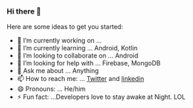 ### Hi there 👋

Here are some ideas to get you started:

- 🔭 I’m currently working on ... 
- 🌱 I’m currently learning ... Android, Kotlin
- 👯 I’m looking to collaborate on ... Android
- 🤔 I’m looking for help with ... Firebase, MongoDB
- 💬 Ask me about ... Anything
- 📫 How to reach me: ... [Twitter](https://mobile.twitter.com/AnkitVerma2711) and [linkedin](https://www.linkedin.com/in/ankit-verma273/)
- 😄 Pronouns: ... He/him
- ⚡ Fun fact: ...Developers love to stay awake at Night. LOL
